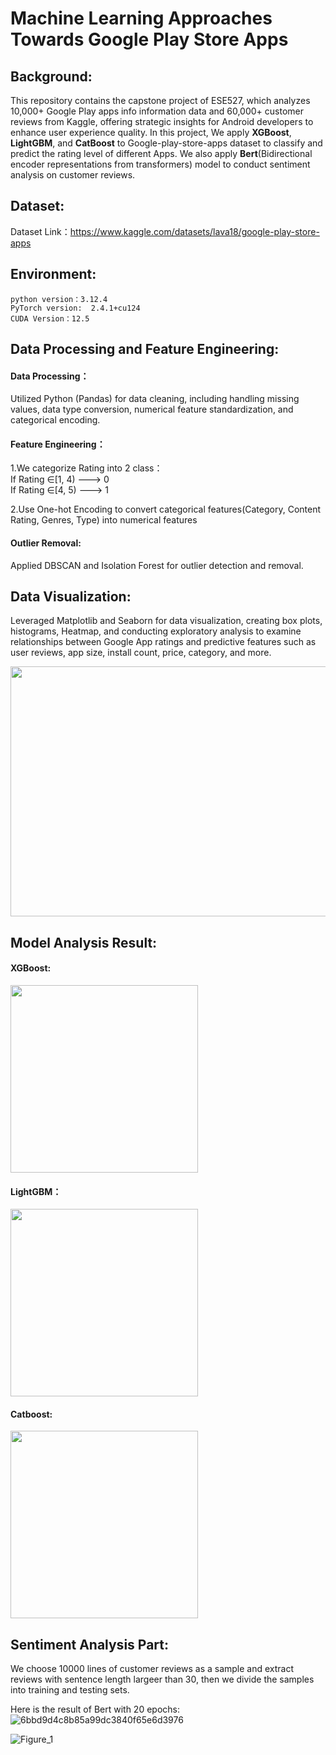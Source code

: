 #  Machine Learning Approaches Towards Google Play Store Apps

## Background:
This repository contains the capstone project of ESE527, which analyzes 10,000+ Google Play apps info information data and 60,000+ customer reviews from Kaggle, offering strategic insights for Android developers to enhance user experience quality. In this project, We apply **XGBoost**, **LightGBM**, and **CatBoost** to Google-play-store-apps dataset to classify and predict the rating level of different Apps. We also apply **Bert**(Bidirectional encoder representations from transformers) model to conduct sentiment analysis on customer reviews.  

## Dataset:
Dataset Link：https://www.kaggle.com/datasets/lava18/google-play-store-apps

## Environment:
```python version：3.12.4```  
```PyTorch version:  2.4.1+cu124```  
```CUDA Version：12.5```

## Data Processing and Feature Engineering: 

#### Data Processing：  
Utilized Python (Pandas) for data cleaning, including handling missing values, data type conversion, numerical feature standardization, and categorical encoding.  

#### Feature Engineering：  

1.We categorize Rating into 2 class：  
If Rating $\in$[1, 4)   ---> 0  
If Rating $\in$[4, 5)   ---> 1  

2.Use One-hot Encoding to convert categorical features(Category, Content Rating, Genres, Type) into numerical features  

#### Outlier Removal:   
Applied DBSCAN and Isolation Forest for outlier detection and removal.


## Data Visualization: 
Leveraged Matplotlib and Seaborn for data visualization, creating box plots, histograms, Heatmap, and conducting exploratory analysis to examine relationships between Google App ratings and predictive features such as user reviews, app size, install count, price, category, and more.

<img src=https://github.com/user-attachments/assets/e3c7c857-cf4b-4b5b-952f-5769f177ccc7 height="400px" width="800px"/>

## Model Analysis Result:
#### XGBoost:   
<img src = https://github.com/user-attachments/assets/142520af-f8ef-4960-82c7-5ae0fa1ad377  height="300px" width="300px"/>

#### LightGBM：   
<img src = https://github.com/user-attachments/assets/9d8393c1-285f-4ee3-8655-3142261db842  height="300px" width="300px"/>

#### Catboost:   

<img src = https://github.com/user-attachments/assets/fbeaa8a9-cdf1-4053-ac8f-8c0be37cd11e  height="300px" width="300px"/>

## Sentiment Analysis Part:   

We choose 10000 lines of customer reviews as a sample and extract reviews with sentence length largeer than 30, then we divide the samples into training and testing sets.  

Here is the result of Bert with 20 epochs:
![6bbd9d4c8b85a99dc3840f65e6d3976](https://github.com/user-attachments/assets/a14fd662-0664-47d4-86b0-fd9e18959af0)


![Figure_1](https://github.com/user-attachments/assets/7a6397d9-7912-4718-a4c7-e9aaaf253d70)



